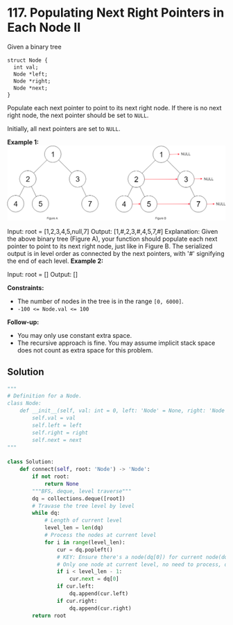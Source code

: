 # 117. Populating Next Right Pointers in Each Node II

Given a binary tree

```
struct Node {
  int val;
  Node *left;
  Node *right;
  Node *next;
}
```
Populate each next pointer to point to its next right node. If there is no next right node, the next pointer should be set to `NULL`.

Initially, all next pointers are set to `NULL`.

 

**Example 1:**
![img_19.png](../Images/img_19.png)

Input: root = [1,2,3,4,5,null,7]
Output: [1,#,2,3,#,4,5,7,#]
Explanation: Given the above binary tree (Figure A), your function should populate each next pointer to point to its next right node, just like in Figure B. The serialized output is in level order as connected by the next pointers, with '#' signifying the end of each level.
**Example 2:**

Input: root = []
Output: []
 

**Constraints:**

* The number of nodes in the tree is in the range `[0, 6000]`.
* `-100 <= Node.val <= 100`
 

**Follow-up:**

* You may only use constant extra space.
* The recursive approach is fine. You may assume implicit stack space does not count as extra space for this problem.

## Solution

```python
"""
# Definition for a Node.
class Node:
    def __init__(self, val: int = 0, left: 'Node' = None, right: 'Node' = None, next: 'Node' = None):
        self.val = val
        self.left = left
        self.right = right
        self.next = next
"""

class Solution:
    def connect(self, root: 'Node') -> 'Node':
        if not root:
            return None
        """BFS, deque, level traverse"""
        dq = collections.deque([root])
        # Travase the tree level by level
        while dq:
            # Length of current level
            level_len = len(dq)
            # Process the nodes at current level
            for i in range(level_len):
                cur = dq.popleft()
                # KEY: Ensure there's a node(dq[0]) for current node(dq.pop()) to connect
                # Only one node at current level, no need to process, default next=None
                if i < level_len - 1:
                    cur.next = dq[0]
                if cur.left:
                    dq.append(cur.left)
                if cur.right:
                    dq.append(cur.right)
        return root
```
